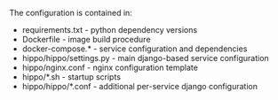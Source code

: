 The configuration is contained in:
* requirements.txt - python dependency versions
* Dockerfile - image build procedure
* docker-compose.* - service configuration and dependencies
* hippo/hippo/settings.py - main django-based service configuration
* hippo/nginx.conf - nginx configuration template
* hippo/*.sh - startup scripts
* hippo/hippo/*.conf - additional per-service django configuration
